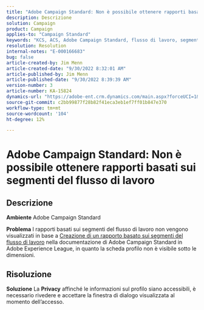 ```yaml
---
title: "Adobe Campaign Standard: Non è possibile ottenere rapporti basati sui segmenti del flusso di lavoro"
description: Descrizione
solution: Campaign
product: Campaign
applies-to: "Campaign Standard"
keywords: "KCS, ACS, Adobe Campaign Standard, flusso di lavoro, segmenti, rapporto, FAQ"
resolution: Resolution
internal-notes: "E-000166683"
bug: false
article-created-by: Jim Menn
article-created-date: "9/30/2022 8:32:01 AM"
article-published-by: Jim Menn
article-published-date: "9/30/2022 8:39:39 AM"
version-number: 3
article-number: KA-15824
dynamics-url: "https://adobe-ent.crm.dynamics.com/main.aspx?forceUCI=1&pagetype=entityrecord&etn=knowledgearticle&id=446e2f58-9a40-ed11-9db1-0022480866ad"
source-git-commit: c2bb99877f28b82f41eca3eb1ef7ff01b847e370
workflow-type: tm+mt
source-wordcount: '104'
ht-degree: 12%

---
```


# Adobe Campaign Standard: Non è possibile ottenere rapporti basati sui segmenti del flusso di lavoro

## Descrizione


<b>Ambiente</b>
Adobe Campaign Standard

<b>Problema</b>
I rapporti basati sui segmenti del flusso di lavoro non vengono visualizzati in base a [Creazione di un rapporto basato sui segmenti del flusso di lavoro](https://docs.adobe.com/content/help/it-IT/campaign-standard/using/reporting/customizing-reports/creating-a-report-workflow-segment.html) nella documentazione di Adobe Campaign Standard in Adobe Experience League, in quanto la scheda profilo non è visibile sotto le dimensioni.




## Risoluzione


<b>Soluzione</b>
La <b>Privacy</b> affinché le informazioni sul profilo siano accessibili, è necessario rivedere e accettare la finestra di dialogo visualizzata al momento dell’accesso.
